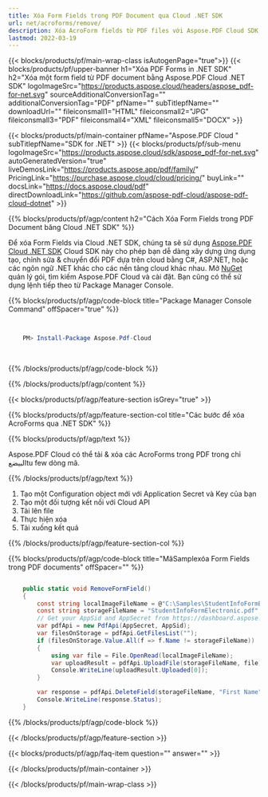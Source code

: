 ```yaml
---
title: Xóa Form Fields trong PDF Document qua Cloud .NET SDK
url: net/acroforms/remove/
description: Xóa AcroForm fields từ PDF files với Aspose.PDF Cloud SDK for .NET. Data dọn dẹp phần tương tác hình ảnh.
lastmod: 2022-03-19
---
```


{{< blocks/products/pf/main-wrap-class isAutogenPage="true">}}
{{< blocks/products/pf/upper-banner h1="Xóa PDF Forms in .NET SDK" h2="Xóa một form field từ PDF document bằng Aspose.PDF Cloud .NET SDK" logoImageSrc="https://products.aspose.cloud/headers/aspose_pdf-for-net.svg" sourceAdditionalConversionTag="" additionalConversionTag="PDF" pfName="" subTitlepfName="" downloadUrl="" fileiconsmall1="HTML" fileiconsmall2="JPG" fileiconsmall3="PDF" fileiconsmall4="XML" fileiconsmall5="DOCX" >}}

{{< blocks/products/pf/main-container pfName="Aspose.PDF Cloud " subTitlepfName="SDK for .NET" >}}
{{< blocks/products/pf/sub-menu logoImageSrc="https://products.aspose.cloud/sdk/aspose_pdf-for-net.svg"
autoGeneratedVersion="true"
liveDemosLink="https://products.aspose.app/pdf/family/" PricingLink="https://purchase.aspose.cloud/cloud/pricing/" buyLink="" docsLink="https://docs.aspose.cloud/pdf"  directDownloadLink="https://github.com/aspose-pdf-cloud/aspose-pdf-cloud-dotnet" >}}

{{% blocks/products/pf/agp/content h2="Cách Xóa Form Fields trong PDF Document băng Cloud .NET SDK" %}}

Để xóa Form Fields via Cloud .NET SDK, chúng ta sẽ sử dụng
[Aspose.PDF Cloud .NET SDK](https://products.aspose.cloud/pdf/net/)
Cloud SDK này cho phép bạn dễ dàng xây dựng ứng dụng tạo, chỉnh sửa & chuyển đổi PDF dựa trên cloud bằng C#, ASP.NET, hoặc các ngôn ngữ .NET khác cho các nền tảng cloud khác nhau. Mở
[NuGet](https://www.nuget.org/packages/Aspose.Pdf-Cloud)
quản lý gói, tìm kiếm
Aspose.PDF Cloud
và cài đặt. Bạn cũng có thể sử dụng lệnh tiếp theo từ Package Manager Console.

{{% blocks/products/pf/agp/code-block title="Package Manager Console Command" offSpacer="true" %}}

```powershell

     
    PM> Install-Package Aspose.Pdf-Cloud
     
     

```

{{% /blocks/products/pf/agp/code-block %}}

{{% /blocks/products/pf/agp/content %}}

{{< blocks/products/pf/agp/feature-section isGrey="true" >}}

{{% blocks/products/pf/agp/feature-section-col title="Các bước để xóa AcroForms qua .NET SDK" %}}

{{% blocks/products/pf/agp/text %}}

Aspose.PDF Cloud có thể tải & xóa các AcroForms trong PDF trong chỉ البيضعtu few dòng mã.

{{% /blocks/products/pf/agp/text %}}

1. Tạo một Configuration object mới với Application Secret và Key của bạn
1. Tạo một đối tượng kết nối với Cloud API
1. Tải lên file
1. Thực hiện xóa
1. Tải xuống kết quả

{{% /blocks/products/pf/agp/feature-section-col %}}



{{% blocks/products/pf/agp/code-block title="MãSamplexóa Form Fields trong PDF documents" offSpacer="" %}}

```cs

    public static void RemoveFormField()
    {
        const string localImageFileName = @"C:\Samples\StudentInfoFormElectronic.pdf";
        const string storageFileName = "StudentInfoFormElectronic.pdf";
        // Get your AppSid and AppSecret from https://dashboard.aspose.cloud (free registration required).            
        var pdfApi = new PdfApi(AppSecret, AppSid);
        var filesOnStorage = pdfApi.GetFilesList("");
        if (filesOnStorage.Value.All(f => f.Name != storageFileName))
        {
            using var file = File.OpenRead(localImageFileName);
            var uploadResult = pdfApi.UploadFile(storageFileName, file);
            Console.WriteLine(uploadResult.Uploaded[0]);
        }

        var response = pdfApi.DeleteField(storageFileName, "First Name");
        Console.WriteLine(response.Status);
    }
```

{{% /blocks/products/pf/agp/code-block %}}

{{< /blocks/products/pf/agp/feature-section >}}

{{< blocks/products/pf/agp/faq-item question="" answer="" >}}

{{< /blocks/products/pf/main-container >}}

{{< /blocks/products/pf/main-wrap-class >}}

